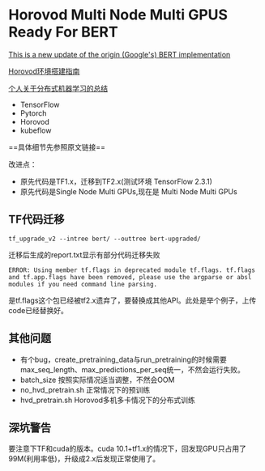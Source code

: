 # Horovod Multi Node Multi GPUS Ready For BERT

[This is  a new update of the origin (Google's) BERT implementation ](https://github.com/lambdal/bert)


[Horovod环境搭建指南](https://zhuanlan.zhihu.com/p/351693076)


[个人关于分布式机器学习的总结](https://zhuanlan.zhihu.com/p/365662727)
- TensorFlow
- Pytorch
- Horovod
- kubeflow

==具体细节先参照原文链接==


改进点：
- 原先代码是TF1.x，迁移到TF2.x(测试环境 TensorFlow 2.3.1)
- 原先代码是Single Node Multi GPUs,现在是 Multi Node Multi GPUs

## TF代码迁移
```
tf_upgrade_v2 --intree bert/ --outtree bert-upgraded/
```

迁移后生成的report.txt显示有部分代码迁移失败
```
ERROR: Using member tf.flags in deprecated module tf.flags. tf.flags and tf.app.flags have been removed, please use the argparse or absl modules if you need command line parsing.
```
是tf.flags这个包已经被tf2.x遗弃了，要替换成其他API。此处是举个例子，上传code已经替换好。

## 其他问题
- 有个bug，create_pretraining_data与run_pretraining的时候需要max_seq_length、max_predictions_per_seq统一，不然会运行失败。
- batch_size 按照实际情况适当调整，不然会OOM
- no_hvd_pretrain.sh   正常情况下的预训练
- hvd_pretrain.sh Horovod多机多卡情况下的分布式训练

## 深坑警告
要注意下TF和cuda的版本。cuda 10.1+tf1.x的情况下，回发现GPU只占用了99M(利用率低)，升级成2.x后发现正常使用了。
